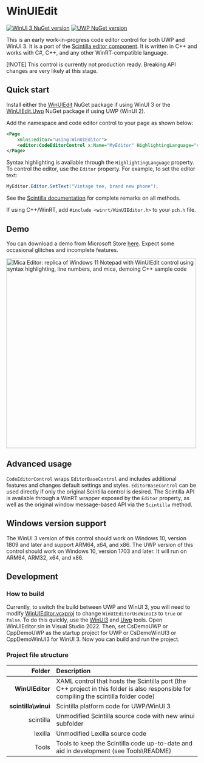 # WinUIEdit
[![WinUI 3 NuGet version](https://img.shields.io/nuget/v/WinUIEdit?label=nuget%20(WinUI%203))](https://www.nuget.org/packages/WinUIEdit)
[![UWP NuGet version](https://img.shields.io/nuget/v/WinUIEdit.Uwp?label=nuget%20(UWP))](https://www.nuget.org/packages/WinUIEdit.Uwp)

This is an early work-in-progress code editor control for both UWP and WinUI 3. It is a port of the [Scintilla editor component](https://www.scintilla.org). It is written in C++ and works with C#, C++, and any other WinRT-compatible language.

[!NOTE]
This control is currently not production ready. Breaking API changes are very likely at this stage.

## Quick start
Install either the [WinUIEdit](https://www.nuget.org/packages/WinUIEdit) NuGet package if using WinUI 3 or the [WinUIEdit.Uwp](https://www.nuget.org/packages/WinUIEdit.Uwp) NuGet package if using UWP (WinUI 2).

Add the namespace and code editor control to your page as shown below:

```xml
<Page
    xmlns:editor="using:WinUIEditor">
    <editor:CodeEditorControl x:Name="MyEditor" HighlightingLanguage="csharp" />
</Page>
```

Syntax highlighting is available through the `HighlightingLanguage` property. To control the editor, use the `Editor` property. For example, to set the editor text:
```csharp
MyEditor.Editor.SetText("Vintage tee, brand new phone");
```
See the [Scintilla documentation](https://www.scintilla.org/ScintillaDoc.html) for complete remarks on all methods.

If using C++/WinRT, add `#include <winrt/WinUIEditor.h>` to your `pch.h` file.

## Demo
You can download a demo from Microsoft Store [here](https://apps.microsoft.com/detail/9PGZBDP9PSPF?cid=github&launch=true). Expect some occasional glitches and incomplete features.

<img alt="Mica Editor: replica of Windows 11 Notepad with WinUIEdit control using syntax highlighting, line numbers, and mica, demoing C++ sample code" src="https://user-images.githubusercontent.com/18747724/213900470-3c57b252-3488-40d1-b708-f392a30aab2f.png" width="500" />

## Advanced usage
`CodeEditorControl` wraps `EditorBaseControl` and includes additional features and changes default settings and styles. `EditorBaseControl` can be used directly if only the original Scintilla control is desired. The Scintilla API is available through a WinRT wrapper exposed by the `Editor` property, as well as the original window message-based API via the `Scintilla` method.

## Windows version support
The WinUI 3 version of this control should work on Windows 10, version 1809 and later and support ARM64, x64, and x86. The UWP version of this control should work on Windows 10, version 1703 and later. It will run on ARM64, ARM32, x64, and x86.

## Development

### How to build
Currently, to switch the build between UWP and WinUI 3, you will need to modify [WinUIEditor.vcxproj](https://github.com/BreeceW/WinUIEdit/blob/main/WinUIEditor/WinUIEditor.vcxproj) to change `WinUIEditorUseWinUI3` to `true` or `false`. To do this quickly, use the [WinUI3](https://github.com/BreeceW/WinUIEdit/tree/main/Tools#winui3) and [Uwp](https://github.com/BreeceW/WinUIEdit/tree/main/Tools#uwp) tools.
Open WinUIEditor.sln in Visual Studio 2022. Then, set CsDemoUWP or CppDemoUWP as the startup project for UWP or CsDemoWinUI3 or CppDemoWinUI3 for WinUI 3. Now you can build and run the project.

### Project file structure
|Folder|Description|
|-:|:-|
|**WinUIEditor**|XAML control that hosts the Scintilla port (the C++ project in this folder is also responsible for compiling the scintilla folder code)|
|**scintilla\winui**|Scintilla platform code for UWP/WinUI 3|
|scintilla|Unmodified Scintilla source code with new winui subfolder|
|lexilla|Unmodified Lexilla source code|
|Tools|Tools to keep the Scintilla code up-to-date and aid in development (see Tools\README)|

